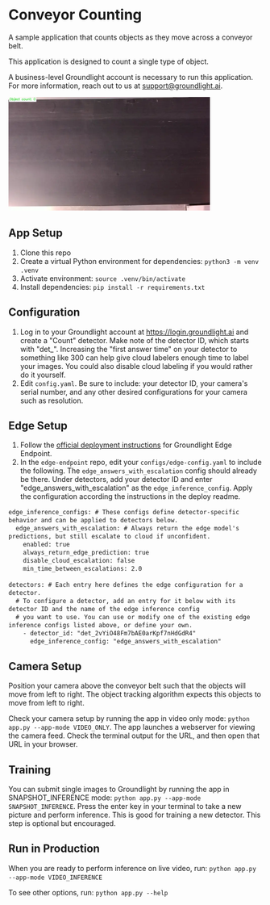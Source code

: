 # Conveyor Counting

A sample application that counts objects as they move across a conveyor belt. 

This application is designed to count a single type of object. 

A business-level Groundlight account is necessary to run this application. For more information, reach out to us at support@groundlight.ai.

<img src="assets/conveyor_counting.webp" alt="Items on Conveyor" width="400">

## App Setup
1. Clone this repo
1. Create a virtual Python environment for dependencies: `python3 -m venv .venv`
1. Activate environment: `source .venv/bin/activate`
1. Install dependencies: `pip install -r requirements.txt`

## Configuration
1. Log in to your Groundlight account at https://login.groundlight.ai and create a "Count" detector. Make note of the detector ID, which starts with "det_". Increasing the "first answer time" on your detector to something like 300 can help give cloud labelers enough time to label your images. You could also disable cloud labeling if you would rather do it yourself. 
1. Edit `config.yaml`. Be sure to include: your detector ID, your camera's serial number, and any other desired configurations for your camera such as resolution.

## Edge Setup
1. Follow the [official deployment instructions](https://github.com/groundlight/edge-endpoint/blob/main/deploy/README.md) for Groundlight Edge Endpoint.
1. In the `edge-endpoint` repo, edit your `configs/edge-config.yaml` to include the following. The `edge_answers_with_escalation` config should already be there. Under detectors, add your detector ID and enter "edge_answers_with_escalation" as the `edge_inference_config`. Apply the configuration according the instructions in the deploy readme. 

```
edge_inference_configs: # These configs define detector-specific behavior and can be applied to detectors below.
  edge_answers_with_escalation: # Always return the edge model's predictions, but still escalate to cloud if unconfident.
    enabled: true
    always_return_edge_prediction: true
    disable_cloud_escalation: false
    min_time_between_escalations: 2.0

detectors: # Each entry here defines the edge configuration for a detector.
  # To configure a detector, add an entry for it below with its detector ID and the name of the edge inference config
  # you want to use. You can use or modify one of the existing edge inference configs listed above, or define your own.
    - detector_id: "det_2vYiO48Fm7bAE0arKpf7nHdGdR4"
      edge_inference_config: "edge_answers_with_escalation"
```
## Camera Setup
Position your camera above the conveyor belt such that the objects will move from left to right. The object tracking algorithm expects this objects to move from left to right.

Check your camera setup by running the app in video only mode: `python app.py --app-mode VIDEO_ONLY`. The app launches a webserver for viewing the camera feed. Check the terminal output for the URL, and then open that URL in your browser. 

## Training
You can submit single images to Groundlight by running the app in SNAPSHOT_INFERENCE mode: `python app.py --app-mode SNAPSHOT_INFERENCE`. Press the enter key in your terminal to take a new picture and perform inference. This is good for training a new detector. This step is optional but encouraged. 

## Run in Production
When you are ready to perform inference on live video, run: `python app.py --app-mode VIDEO_INFERENCE`

To see other options, run: `python app.py --help`